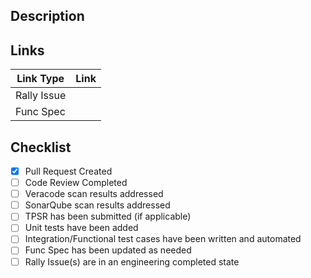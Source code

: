 ## Description

## Links
Link Type   | Link
------      | ------
Rally Issue | 
Func Spec   | 

## Checklist
- [x] Pull Request Created
- [ ] Code Review Completed
- [ ] Veracode scan results addressed
- [ ] SonarQube scan results addressed
- [ ] TPSR has been submitted (if applicable) 
- [ ] Unit tests have been added
- [ ] Integration/Functional test cases have been written and automated
- [ ] Func Spec has been updated as needed
- [ ] Rally Issue(s) are in an engineering completed state 